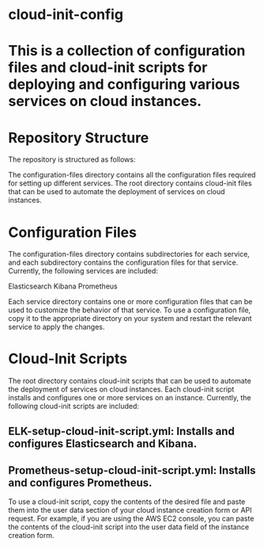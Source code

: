 # cloud-init-config

# This is a collection of configuration files and cloud-init scripts for deploying and configuring various services on cloud instances.

# Repository Structure
The repository is structured as follows:

The configuration-files directory contains all the configuration files required for setting up different services.
The root directory contains cloud-init files that can be used to automate the deployment of services on cloud instances.

# Configuration Files
The configuration-files directory contains subdirectories for each service, and each subdirectory contains the configuration files for that service. Currently, the following services are included:

Elasticsearch
Kibana
Prometheus

Each service directory contains one or more configuration files that can be used to customize the behavior of that service. To use a configuration file, copy it to the appropriate directory on your system and restart the relevant service to apply the changes.

# Cloud-Init Scripts
The root directory contains cloud-init scripts that can be used to automate the deployment of services on cloud instances. Each cloud-init script installs and configures one or more services on an instance. Currently, the following cloud-init scripts are included:

## ELK-setup-cloud-init-script.yml: Installs and configures Elasticsearch and Kibana.
## Prometheus-setup-cloud-init-script.yml: Installs and configures Prometheus.

To use a cloud-init script, copy the contents of the desired file and paste them into the user data section of your cloud instance creation form or API request. For example, if you are using the AWS EC2 console, you can paste the contents of the cloud-init script into the user data field of the instance creation form.
